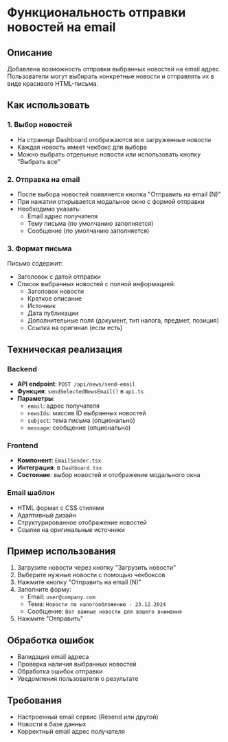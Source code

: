 # Функциональность отправки новостей на email

## Описание

Добавлена возможность отправки выбранных новостей на email адрес. Пользователи могут выбирать конкретные новости и отправлять их в виде красивого HTML-письма.

## Как использовать

### 1. Выбор новостей
- На странице Dashboard отображаются все загруженные новости
- Каждая новость имеет чекбокс для выбора
- Можно выбрать отдельные новости или использовать кнопку "Выбрать все"

### 2. Отправка на email
- После выбора новостей появляется кнопка "Отправить на email (N)"
- При нажатии открывается модальное окно с формой отправки
- Необходимо указать:
  - Email адрес получателя
  - Тему письма (по умолчанию заполняется)
  - Сообщение (по умолчанию заполняется)

### 3. Формат письма
Письмо содержит:
- Заголовок с датой отправки
- Список выбранных новостей с полной информацией:
  - Заголовок новости
  - Краткое описание
  - Источник
  - Дата публикации
  - Дополнительные поля (документ, тип налога, предмет, позиция)
  - Ссылка на оригинал (если есть)

## Техническая реализация

### Backend
- **API endpoint**: `POST /api/news/send-email`
- **Функция**: `sendSelectedNewsEmail()` в `api.ts`
- **Параметры**:
  - `email`: адрес получателя
  - `newsIds`: массив ID выбранных новостей
  - `subject`: тема письма (опционально)
  - `message`: сообщение (опционально)

### Frontend
- **Компонент**: `EmailSender.tsx`
- **Интеграция**: в `Dashboard.tsx`
- **Состояние**: выбор новостей и отображение модального окна

### Email шаблон
- HTML формат с CSS стилями
- Адаптивный дизайн
- Структурированное отображение новостей
- Ссылки на оригинальные источники

## Пример использования

1. Загрузите новости через кнопку "Загрузить новости"
2. Выберите нужные новости с помощью чекбоксов
3. Нажмите кнопку "Отправить на email (N)"
4. Заполните форму:
   - Email: `user@company.com`
   - Тема: `Новости по налогообложению - 23.12.2024`
   - Сообщение: `Вот важные новости для вашего внимания`
5. Нажмите "Отправить"

## Обработка ошибок

- Валидация email адреса
- Проверка наличия выбранных новостей
- Обработка ошибок отправки
- Уведомления пользователя о результате

## Требования

- Настроенный email сервис (Resend или другой)
- Новости в базе данных
- Корректный email адрес получателя 